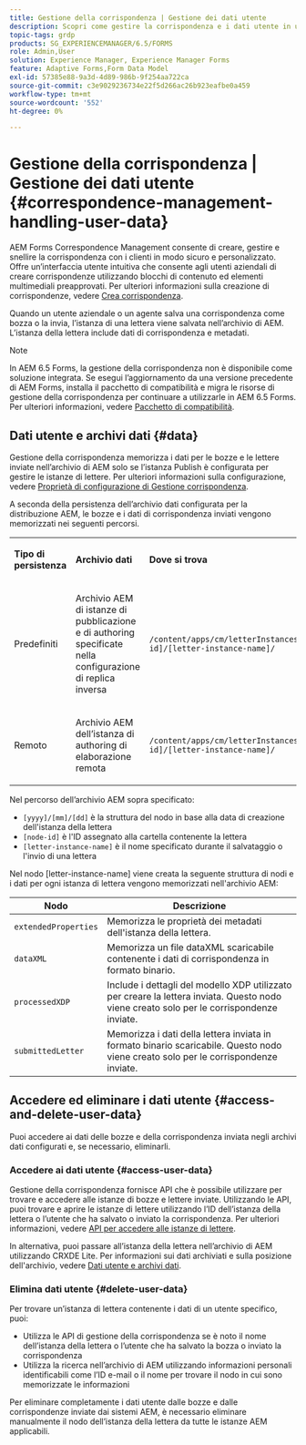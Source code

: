 ```yaml
---
title: Gestione della corrispondenza | Gestione dei dati utente
description: Scopri come gestire la corrispondenza e i dati utente in un ambiente Adobe Experience Manager Forms.
topic-tags: grdp
products: SG_EXPERIENCEMANAGER/6.5/FORMS
role: Admin,User
solution: Experience Manager, Experience Manager Forms
feature: Adaptive Forms,Form Data Model
exl-id: 57385e88-9a3d-4d89-986b-9f254aa722ca
source-git-commit: c3e9029236734e22f5d266ac26b923eafbe0a459
workflow-type: tm+mt
source-wordcount: '552'
ht-degree: 0%

---
```


# Gestione della corrispondenza | Gestione dei dati utente {#correspondence-management-handling-user-data}

AEM Forms Correspondence Management consente di creare, gestire e snellire la corrispondenza con i clienti in modo sicuro e personalizzato. Offre un’interfaccia utente intuitiva che consente agli utenti aziendali di creare corrispondenze utilizzando blocchi di contenuto ed elementi multimediali preapprovati. Per ulteriori informazioni sulla creazione di corrispondenze, vedere [Crea corrispondenza](/help/forms/using/create-correspondence.md).

Quando un utente aziendale o un agente salva una corrispondenza come bozza o la invia, l’istanza di una lettera viene salvata nell’archivio di AEM. L’istanza della lettera include dati di corrispondenza e metadati.

>[!NOTE]
>
>In AEM 6.5 Forms, la gestione della corrispondenza non è disponibile come soluzione integrata. Se esegui l’aggiornamento da una versione precedente di AEM Forms, installa il pacchetto di compatibilità e migra le risorse di gestione della corrispondenza per continuare a utilizzarle in AEM 6.5 Forms. Per ulteriori informazioni, vedere [Pacchetto di compatibilità](/help/forms/using/compatibility-package.md).

## Dati utente e archivi dati {#data}

Gestione della corrispondenza memorizza i dati per le bozze e le lettere inviate nell’archivio di AEM solo se l’istanza Publish è configurata per gestire le istanze di lettere. Per ulteriori informazioni sulla configurazione, vedere [Proprietà di configurazione di Gestione corrispondenza](/help/forms/using/cm-configuration-properties.md).

A seconda della persistenza dell’archivio dati configurata per la distribuzione AEM, le bozze e i dati di corrispondenza inviati vengono memorizzati nei seguenti percorsi.

<table>
 <tbody>
  <tr>
   <td><p><strong>Tipo di persistenza</strong></p> </td>
   <td><p><strong>Archivio dati</strong></p> </td>
   <td><p><strong>Dove si trova</strong></p> </td>
  </tr>
  <tr>
   <td><p>Predefiniti</p> </td>
   <td><p>Archivio AEM di istanze di pubblicazione e di authoring specificate nella configurazione di replica inversa</p> </td>
   <td><p><code>/content/apps/cm/letterInstances/[yyyy]/[mm]/[dd]/[node-id]/[letter-instance-name]/</code><br /> </p> </td>
  </tr>
  <tr>
   <td><p>Remoto</p> </td>
   <td><p>Archivio AEM dell’istanza di authoring di elaborazione remota</p> </td>
   <td><p><code>/content/apps/cm/letterInstances/[yyyy]/[mm]/[dd]/[node-id]/[letter-instance-name]/</code></p> </td>
  </tr>
 </tbody>
</table>

Nel percorso dell’archivio AEM sopra specificato:

* `[yyyy]/[mm]/[dd]` è la struttura del nodo in base alla data di creazione dell&#39;istanza della lettera
* `[node-id]` è l&#39;ID assegnato alla cartella contenente la lettera
* `[letter-instance-name]` è il nome specificato durante il salvataggio o l&#39;invio di una lettera

Nel nodo [letter-instance-name] viene creata la seguente struttura di nodi e i dati per ogni istanza di lettera vengono memorizzati nell&#39;archivio AEM:

| Nodo | Descrizione |
|---|---|
| `extendedProperties` | Memorizza le proprietà dei metadati dell&#39;istanza della lettera. |
| `dataXML` | Memorizza un file dataXML scaricabile contenente i dati di corrispondenza in formato binario. |
| `processedXDP` | Include i dettagli del modello XDP utilizzato per creare la lettera inviata. Questo nodo viene creato solo per le corrispondenze inviate. |
| `submittedLetter` | Memorizza i dati della lettera inviata in formato binario scaricabile. Questo nodo viene creato solo per le corrispondenze inviate. |

## Accedere ed eliminare i dati utente {#access-and-delete-user-data}

Puoi accedere ai dati delle bozze e della corrispondenza inviata negli archivi dati configurati e, se necessario, eliminarli.

### Accedere ai dati utente {#access-user-data}

Gestione della corrispondenza fornisce API che è possibile utilizzare per trovare e accedere alle istanze di bozze e lettere inviate. Utilizzando le API, puoi trovare e aprire le istanze di lettere utilizzando l’ID dell’istanza della lettera o l’utente che ha salvato o inviato la corrispondenza. Per ulteriori informazioni, vedere [API per accedere alle istanze di lettere](/help/forms/using/cm-apis-to-access-letter-instances.md).

In alternativa, puoi passare all’istanza della lettera nell’archivio di AEM utilizzando CRXDE Lite. Per informazioni sui dati archiviati e sulla posizione dell&#39;archivio, vedere [Dati utente e archivi dati](/help/forms/using/correspondence-management-handling-user-data.md#data).

### Elimina dati utente {#delete-user-data}

Per trovare un’istanza di lettera contenente i dati di un utente specifico, puoi:

* Utilizza le API di gestione della corrispondenza se è noto il nome dell’istanza della lettera o l’utente che ha salvato la bozza o inviato la corrispondenza
* Utilizza la ricerca nell’archivio di AEM utilizzando informazioni personali identificabili come l’ID e-mail o il nome per trovare il nodo in cui sono memorizzate le informazioni

Per eliminare completamente i dati utente dalle bozze e dalle corrispondenze inviate dai sistemi AEM, è necessario eliminare manualmente il nodo dell’istanza della lettera da tutte le istanze AEM applicabili.
